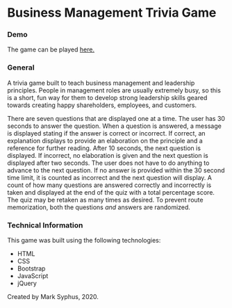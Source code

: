 # Business Management Trivia Game

### Demo
The game can be played [here.](https://msyphus.github.io/trivia-game/)

### General
A trivia game built to teach business management and leadership principles.  People in management roles are usually extremely busy, so this is a short, fun way for them to develop strong leadership skills geared towards creating happy shareholders, employees, and customers.

There are seven questions that are displayed one at a time.  The user has 30 seconds to answer the question.  When a question is answered, a message is displayed stating if the answer is correct or incorrect.  If correct, an explanation displays to provide an elaboration on the principle and a reference for further reading.  After 10 seconds, the next question is displayed.  If incorrect, no elaboration is given and the next question is displayed after two seconds.  The user does not have to do anything to advance to the next question.  If no answer is provided within the 30 second time limit, it is counted as incorrect and the next question will display.  A count of how many questions are answered correctly and incorrectly is taken and displayed at the end of the quiz with a total percentage score.  The quiz may be retaken as many times as desired.  To prevent route memorization, both the questions *and* answers are randomized.

### Technical Information
This game was built using the following technologies:
* HTML
* CSS
* Bootstrap
* JavaScript
* jQuery

Created by Mark Syphus, 2020.
